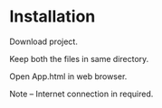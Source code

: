 <h1>Installation</h1>

Download project.

Keep both the files in same directory.

Open App.html in web browser.

Note – Internet connection in required.

